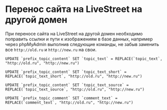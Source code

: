 Перенос сайта на LiveStreet на другой домен
===========================================
При переносе сайта на LiveStreet на другой домен необходимо поправить ссылки и пути к изображениям в базе данных, например через phpMyAdmin выполнив следующие команды, не забыв заменить все `http://old.ru` и `http://new.ru` на свои.
~~~
UPDATE `prefix_topic_content` SET `topic_text` = REPLACE(`topic_text`, "http://old.ru", "http://new.ru")

UPDATE `prefix_topic_content` SET `topic_text_short` = REPLACE(`topic_text_short`, "http://old.ru", "http://new.ru")

UPDATE `prefix_topic_content` SET `topic_text_source` = REPLACE(`topic_text_source`, "http://old.ru", "http://new.ru")

UPDATE `prefix_topic_comment` SET `comment_text` = REPLACE(`comment_text`, "http://old.ru", "http://new.ru")
~~~
